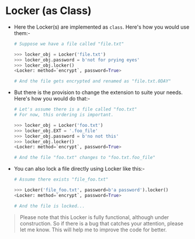 # Locker (as Class)

- Here the Locker(s) are implemented as `class`. Here's how you would use them:-
		
	```python
	# Suppose we have a file called "file.txt"

	>>> locker_obj = Locker('file.txt')
	>>> locker_obj.password = b'not for prying eyes'
	>>> locker_obj.locker()
	<Locker: method=`encrypt`, password=True>

	# And the file gets encrypted and renamed as "file.txt.0DAY"
	```

- But there is the provision to change the extension to suite your needs.
   Here's how you would do that:-
				
	```python
	# Let's assume there is a file called "foo.txt"
	# For now, this ordering is important.

	>>> locker_obj = Locker('foo.txt')
	>>> locker_obj.EXT = '.foo_file'
	>>> locker_obj.password = b'no not this'
	>>> locker_obj.locker()
	<Locker: method=`encrypt`, password=True>

	# And the file "foo.txt" changes to "foo.txt.foo_file"
	```

- You can also lock a file directly using Locker like this:-
	
	```python
	# Assume there exists "file_foo.txt"

	>>> Locker('file_foo.txt', password=b'a password').locker()
	<Locker: method=`encrypt`, password=True>

	# And the file is locked...
	```

> Please note that this Locker is fully functional, although under 
> construction. So if there is a bug that catches your attention, 
> please let me know. This will help me to improve the code for
> better.

